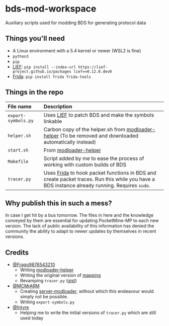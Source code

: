 # bds-mod-workspace
Auxiliary scripts used for modding BDS for generating protocol data

## Things you'll need
- A Linux environment with a 5.4 kernel or newer (WSL2 is fine)
- `python3`
- `pip`
- [LIEF](https://github.com/lief-project/LIEF): `pip install --index-url https://lief-project.github.io/packages lief==0.12.0.dev0`
- [Frida](https://frida.re): `pip install frida frida-tools`

## Things in the repo
| File name | Description |
|:----------|:------------|
| `export-symbols.py` | Uses [LIEF](https://github.com/lief-project/LIEF) to patch BDS and make the symbols linkable |
| `helper.sh` | Carbon copy of the helper.sh from [modloader-helper](https://github.com/Frago9876543210/modloader-helper) (To be removed and downloaded automatically instead) |
| `start.sh` | From [modloader-helper](https://github.com/Frago9876543210/modloader-helper) |
| `Makefile` | Script added by me to ease the process of working with custom builds of BDS |
| `tracer.py` | Uses [Frida](https://frida.re) to hook packet functions in BDS and create packet traces. Run this while you have a BDS instance already running. Requires `sudo`. |

## Why publish this in such a mess?
In case I get hit by a bus tomorrow. The files in here and the knowledge conveyed by them are essential for updating PocketMine-MP to each new version. The lack of public availability of this information has denied the community the ability to adapt to newer updates by themselves in recent versions.

## Credits
- [@Frago9876543210](https://github.com/Frago9876543210)
  - Writing [modloader-helper](https://github.com/Frago9876543210/modloader-helper)
  - Writing the original version of [mapping](https://github.com/pmmp/mapping)
  - Revamping `tracer.py` ([gist](https://gist.github.com/Frago9876543210/2e5de55f1bb7e42594b73f5665391bf4#file-tracer-py))
- [@MCMrARM](https://github.com/MCMrARM)
  - Creating [server-modloader](https://github.com/minecraft-linux/server-modloader), without which this endeavour would simply not be possible.
  - Writing `export-symbols.py`
- [@Intyre](https://github.com/Intyre)
  - Helping me to write the initial versions of `tracer.py` which are still used today
